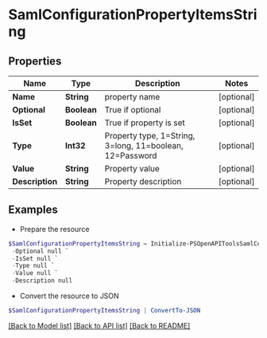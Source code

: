 # SamlConfigurationPropertyItemsString
## Properties

Name | Type | Description | Notes
------------ | ------------- | ------------- | -------------
**Name** | **String** | property name | [optional] 
**Optional** | **Boolean** | True if optional | [optional] 
**IsSet** | **Boolean** | True if property is set | [optional] 
**Type** | **Int32** | Property type, 1&#x3D;String, 3&#x3D;long, 11&#x3D;boolean, 12&#x3D;Password | [optional] 
**Value** | **String** | Property value | [optional] 
**Description** | **String** | Property description | [optional] 

## Examples

- Prepare the resource
```powershell
$SamlConfigurationPropertyItemsString = Initialize-PSOpenAPIToolsSamlConfigurationPropertyItemsString  -Name null `
 -Optional null `
 -IsSet null `
 -Type null `
 -Value null `
 -Description null
```

- Convert the resource to JSON
```powershell
$SamlConfigurationPropertyItemsString | ConvertTo-JSON
```

[[Back to Model list]](../README.md#documentation-for-models) [[Back to API list]](../README.md#documentation-for-api-endpoints) [[Back to README]](../README.md)

